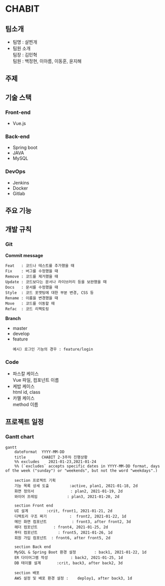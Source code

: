 # CHABIT

## 팀소개

- 팀명 : 살찐개
- 팀원 소개  
   팀장 : 김민혁  
   팀원 : 백정현, 이아름, 이동훈, 윤지해

## 주제

## 기술 스택

### Front-end

- Vue.js

### Back-end

- Spring boot
- JAVA
- MySQL

### DevOps

- Jenkins
- Docker
- Gitlab

## 주요 기능

## 개발 규칙

### Git

**Commit message**

```
Feat   : 코드나 테스트를 추가했을 때
Fix    : 버그를 수정했을 때
Remove : 코드를 제거했을 때
Update : 코드보다는 문서나 라이브러리 등을 보완했을 때
Docs   : 문서를 수정했을 때
Style  : 코드 포맷팅에 대한 부분 변경, CSS 등
Rename : 이름을 변경했을 때
Move   : 코드를 이동할 때
Refac  : 코드 리팩토링
```

**Branch**

- master
- develop
- feature
  ```
  예시) 로그인 기능의 경우 : feature/login
  ```

### Code

- 파스칼 케이스  
   Vue 파일, 컴포넌트 이름
- 케밥 케이스  
   html id, class
- 카멜 케이스  
   method 이름

## 프로젝트 일정

### Gantt chart

```mermaid
gantt
    dateFormat  YYYY-MM-DD
    title       CHABIT 2-3주차 진행상황
    %% excludes    2021-01-23,2021-01-24
    %% (`excludes` accepts specific dates in YYYY-MM-DD format, days of the week ("sunday") or "weekends", but not the word "weekdays".)

    section 프로젝트 기획
    기능 목록 상세 도출			:active, plan1, 2021-01-18, 2d
    화면 정의서				  : plan2, 2021-01-19, 2d
    와이어 프레임             : plan3, 2021-01-20, 2d

	section Front end
    UI 설계      	 :crit, front1, 2021-01-21, 2d
    디렉토리 구조 짜기		  	:  front2, 2021-01-22, 1d
    메인 화면 컴포넌트		 	 : front3, after front2, 3d
    헤더 컴포넌트   	  : front4, 2021-01-25, 2d
    푸터 컴포넌트         : front5, 2021-01-26, 1d
    회원 가입 컴포넌트  : front6, after front5, 2d

    section Back end
    MySQL & Spring Boot 환경 설정     	 : back1, 2021-01-22, 1d
    ER 다이어그램 작성     	 : back2, 2021-01-25, 1d
    DB 테이블 설계		:crit, back3, after back2, 3d

    section 배포
    AWS 설정 및 배포 환경 설정 :    deploy1, after back3, 1d
```

